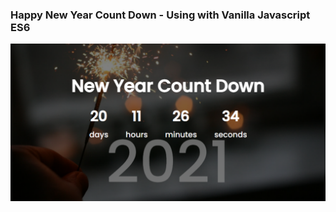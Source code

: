 ### Happy New Year Count Down - Using with Vanilla Javascript ES6

<p align="center">
  <img width="1280" height="auto" src="./newYear.png">
</p>
